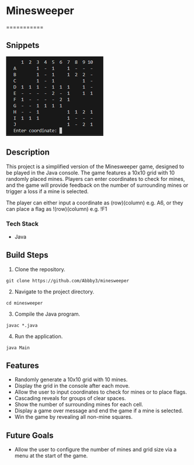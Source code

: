 # Minesweeper

===========

## Snippets

![UI Example](UI.png)

## Description

This project is a simplified version of the Minesweeper game, designed to be played in the Java console. The game features a 10x10 grid with 10 randomly placed mines. Players can enter coordinates to check for mines, and the game will provide feedback on the number of surrounding mines or trigger a loss if a mine is selected.

The player can either input a coordinate as (row)(column) e.g. A6, or they can place a flag as !(row)(column) e.g. !F1

### Tech Stack

- Java

## Build Steps

1.  Clone the repository.

```shell
git clone https://github.com/Abbby3/minesweeper
```

2.  Navigate to the project directory.

```shell
cd minesweeper
```

3.  Compile the Java program.

```shell
javac *.java
```

4.  Run the application.

```shell
java Main
```

## Features

- Randomly generate a 10x10 grid with 10 mines.
- Display the grid in the console after each move.
- Allow the user to input coordinates to check for mines or to place flags.
- Cascading reveals for groups of clear spaces.
- Show the number of surrounding mines for each cell.
- Display a game over message and end the game if a mine is selected.
- Win the game by revealing all non-mine squares.

## Future Goals

- Allow the user to configure the number of mines and grid size via a menu at the start of the game.
